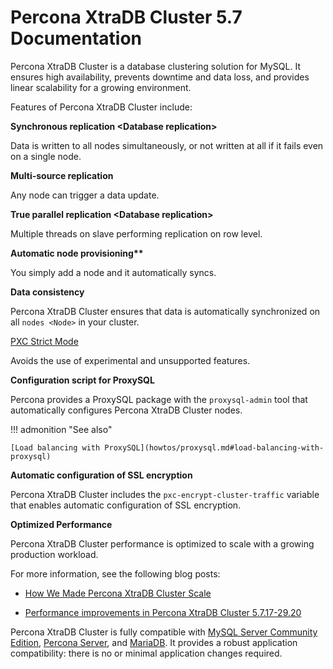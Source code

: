 # Percona XtraDB Cluster 5.7 Documentation

Percona XtraDB Cluster is a database clustering solution for MySQL.
It ensures high availability, prevents downtime and data loss,
and provides linear scalability for a growing environment.

Features of Percona XtraDB Cluster include:

**Synchronous replication &#60;Database replication&#62;**

Data is written to all nodes simultaneously, or not written at all if it fails even on a single node.

**Multi-source replication**

Any node can trigger a data update.

**True parallel replication &#60;Database replication&#62;**

Multiple threads on slave performing replication on row level.

**Automatic node provisioning&#42;&#42;**

You simply add a node and it automatically syncs.

**Data consistency**

Percona XtraDB Cluster ensures that data is automatically synchronized on all `nodes <Node>` in your cluster.

[PXC Strict Mode](features/pxc-strict-mode.md#pxc-strict-mode)

Avoids the use of experimental and unsupported features.

**Configuration script for ProxySQL**

Percona provides a ProxySQL package with the `proxysql-admin`
tool that automatically configures Percona XtraDB Cluster nodes.

!!! admonition "See also"

    [Load balancing with ProxySQL](howtos/proxysql.md#load-balancing-with-proxysql) 

**Automatic configuration of SSL encryption**

Percona XtraDB Cluster includes the `pxc-encrypt-cluster-traffic` variable that enables automatic configuration of SSL encryption.

**Optimized Performance**

Percona XtraDB Cluster performance is optimized to scale with a growing production workload.

For more information, see the following blog posts:

 * [How We Made Percona XtraDB Cluster Scale](https://www.percona.com/blog/2017/04/19/how-we-made-percona-xtradb-cluster-scale/)

 * [Performance improvements in Percona XtraDB Cluster 5.7.17-29.20](https://www.percona.com/blog/2017/04/19/performance-improvements-percona-xtradb-cluster-5-7-17/)

Percona XtraDB Cluster is fully compatible with [MySQL Server Community Edition](https://www.percona.com/doc/percona-xtradb-cluster/8.0/index.html), [Percona Server](https://www.percona.com/software/mysql-database/percona-server), and [MariaDB](https://www.mariadb.com/). It provides a robust application compatibility: there is no or minimal application changes required.



